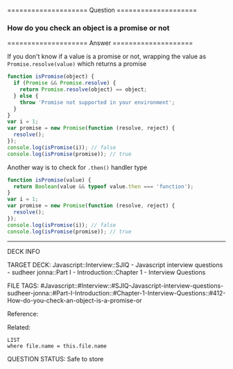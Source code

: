 ==================== Question ====================  

### How do you check an object is a promise or not  

==================== Answer ====================  

If you don't know if a value is a promise or not, wrapping the value as
`Promise.resolve(value)` which returns a promise

```javascript
function isPromise(object) {
  if (Promise && Promise.resolve) {
    return Promise.resolve(object) == object;
  } else {
    throw 'Promise not supported in your environment';
  }
}
var i = 1;
var promise = new Promise(function (resolve, reject) {
  resolve();
});
console.log(isPromise(i)); // false
console.log(isPromise(promise)); // true
```

Another way is to check for `.then()` handler type

```javascript
function isPromise(value) {
  return Boolean(value && typeof value.then === 'function');
}
var i = 1;
var promise = new Promise(function (resolve, reject) {
  resolve();
});
console.log(isPromise(i)); // false
console.log(isPromise(promise)); // true
```

---

DECK INFO

TARGET DECK: Javascript::Interview::SJIQ - Javascript interview questions -
sudheer jonna::Part I - Introduction::Chapter 1 - Interview Questions

FILE TAGS:
#Javascript::#Interview::#SJIQ-Javascript-interview-questions-sudheer-jonna::#Part-I-Introduction::#Chapter-1-Interview-Questions::#412-How-do-you-check-an-object-is-a-promise-or

Reference:

Related:

```dataview
LIST
where file.name = this.file.name
```

QUESTION STATUS: Safe to store
